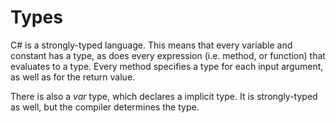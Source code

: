 # Types

  C# is a strongly-typed language. This means that every variable and constant has a type, as does every expression (i.e. method, or function) that evaluates to a type. Every method specifies a type for each input argument, as well as for the return value.
  
  There is also a *var* type, which declares a implicit type. It is strongly-typed as well, but the compiler determines the type.